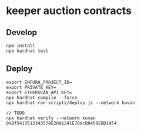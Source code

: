 keeper auction contracts
========================

## Develop

```
npm install
npx hardhat test
```

## Deploy

```
export INFURA_PROJECT_ID=
export PRIVATE_KEY=
export ETHERSCAN_API_KEY=
npx hardhat compile --force
npx hardhat run scripts/deploy.js --network kovan

// TODO 
npx hardhat verify --network kovan 0xBf5413513343578E28A1241E78acB0458EBD1454
```
